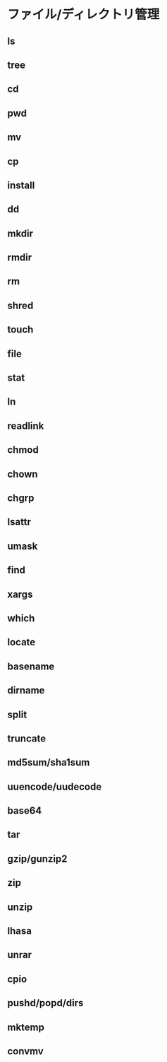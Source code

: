 # ファイル/ディレクトリ管理

## ls
## tree
## cd
## pwd
## mv
## cp
## install
## dd
## mkdir
## rmdir
## rm
## shred
## touch
## file
## stat
## ln
## readlink
## chmod
## chown
## chgrp
## lsattr
## umask
## find
## xargs
## which
## locate
## basename
## dirname
## split
## truncate
## md5sum/sha1sum
## uuencode/uudecode
## base64
## tar
## gzip/gunzip2
## zip
## unzip
## lhasa
## unrar
## cpio
## pushd/popd/dirs
## mktemp
## convmv